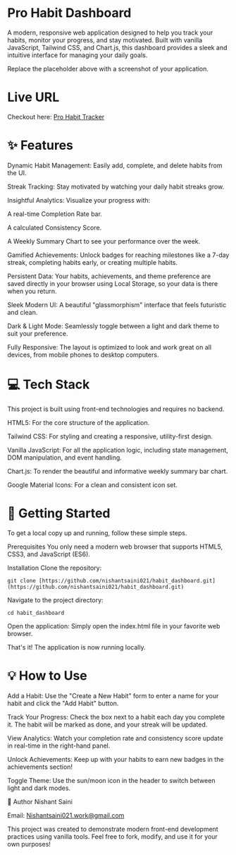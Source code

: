 # Pro Habit Dashboard
A modern, responsive web application designed to help you track your habits, monitor your progress, and stay motivated. Built with vanilla JavaScript, Tailwind CSS, and Chart.js, this dashboard provides a sleek and intuitive interface for managing your daily goals.

Replace the placeholder above with a screenshot of your application.

# Live URL
Checkout here: [Pro Habit Tracker](https://nishantsaini021.github.io/habit_dashboard/#)
# ✨ Features
Dynamic Habit Management: Easily add, complete, and delete habits from the UI.

Streak Tracking: Stay motivated by watching your daily habit streaks grow.

Insightful Analytics: Visualize your progress with:

A real-time Completion Rate bar.

A calculated Consistency Score.

A Weekly Summary Chart to see your performance over the week.

Gamified Achievements: Unlock badges for reaching milestones like a 7-day streak, completing habits early, or creating multiple habits.

Persistent Data: Your habits, achievements, and theme preference are saved directly in your browser using Local Storage, so your data is there when you return.

Sleek Modern UI: A beautiful "glassmorphism" interface that feels futuristic and clean.

Dark & Light Mode: Seamlessly toggle between a light and dark theme to suit your preference.

Fully Responsive: The layout is optimized to look and work great on all devices, from mobile phones to desktop computers.

# 💻 Tech Stack
This project is built using front-end technologies and requires no backend.

HTML5: For the core structure of the application.

Tailwind CSS: For styling and creating a responsive, utility-first design.

Vanilla JavaScript: For all the application logic, including state management, DOM manipulation, and event handling.

Chart.js: To render the beautiful and informative weekly summary bar chart.

Google Material Icons: For a clean and consistent icon set.

# 🚀 Getting Started
To get a local copy up and running, follow these simple steps.

Prerequisites
You only need a modern web browser that supports HTML5, CSS3, and JavaScript (ES6).

Installation
Clone the repository:
```
git clone [https://github.com/nishantsaini021/habit_dashboard.git](https://github.com/nishantsaini021/habit_dashboard.git)
```
Navigate to the project directory:
```
cd habit_dashboard
```
Open the application:
Simply open the index.html file in your favorite web browser.

That's it! The application is now running locally.

# 💡 How to Use
Add a Habit: Use the "Create a New Habit" form to enter a name for your habit and click the "Add Habit" button.

Track Your Progress: Check the box next to a habit each day you complete it. The habit will be marked as done, and your streak will be updated.

View Analytics: Watch your completion rate and consistency score update in real-time in the right-hand panel.

Unlock Achievements: Keep up with your habits to earn new badges in the achievements section!

Toggle Theme: Use the sun/moon icon in the header to switch between light and dark modes.

👤 Author
Nishant Saini

Email: Nishantsaini021.work@gmail.com

This project was created to demonstrate modern front-end development practices using vanilla tools. Feel free to fork, modify, and use it for your own purposes!
